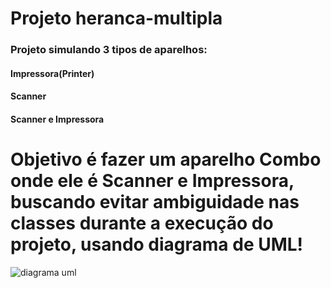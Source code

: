# Projeto heranca-multipla
### Projeto simulando 3 tipos de aparelhos: 
#### Impressora(Printer) 
#### Scanner
#### Scanner e Impressora

# Objetivo é fazer um aparelho Combo onde ele é Scanner e Impressora, buscando evitar ambiguidade nas classes durante a execução do projeto, usando diagrama de UML!

![diagrama uml](https://github.com/alexandre21ssouza/heranca-multipla/assets/103068697/b5dcdf7d-27be-4acd-9ade-08322ba2e7d4)
